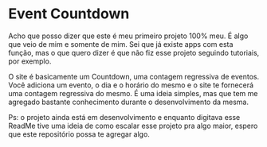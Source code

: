 # Event Countdown
Acho que posso dizer que este é meu primeiro projeto 100% meu. É algo que veio de mim e somente de mim. Sei que já existe apps com esta função, mas o que quero dizer é que não fiz esse projeto seguindo tutoriais, por exemplo.

O site é basicamente um Countdown, uma contagem regressiva de eventos. Você adiciona um evento, o dia e o horário do mesmo e o site te fornecerá uma contagem regressiva do mesmo. É uma ideia simples, mas que tem me agregado bastante conhecimento durante o desenvolvimento da mesma.

Ps: o projeto ainda está em desenvolvimento e enquanto digitava esse ReadMe tive uma ideia de como escalar esse projeto pra algo maior, espero que este repositório possa te agregar algo.
